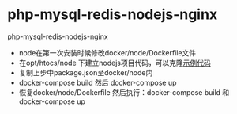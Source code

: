 # php-mysql-redis-nodejs-nginx
php-mysql-redis-nodejs-nginx
- node在第一次安装时候修改docker/node/Dockerfile文件
- 在opt/htocs/node 下建立nodejs项目代码，可以克隆[示例代码](https://github.com/ccoenraets/react-trader)
- 复制上步中package.json至docker/node内
- docker-compose build 然后  docker-compose up
- 恢复docker/node/Dockerfile 然后执行：docker-compose build 和 docker-compose up
